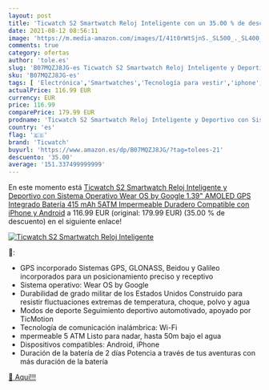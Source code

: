 ```yaml
---
layout: post
title: 'Ticwatch S2 Smartwatch Reloj Inteligente con un 35.00 % de descuento'
date: 2021-08-12 08:56:11
image: 'https://m.media-amazon.com/images/I/41t0rWtSjnS._SL500_._SL400_.jpg'
comments: true
category: ofertas
author: 'tole.es'
slug: 'B07MQZJ8JG-es Ticwatch S2 Smartwatch Reloj Inteligente y Deportivo con...'
sku: 'B07MQZJ8JG-es'
tags: [ 'Electrónica','Smartwatches','Tecnología para vestir','iphone','ticwatch', ]
actualPrice: 116.99 EUR
currency: EUR
price: 116.99
comparePrice: 179.99 EUR
prodname: 'Ticwatch S2 Smartwatch Reloj Inteligente y Deportivo con Sistema Operativo Wear OS by Google 1.39" AMOLED GPS Integrado  Batería 415 mAh 5ATM Impermeable Duradero  Compatible con iPhone y Android'
country: 'es'
flag: '🇪🇸'
brand: 'Ticwatch'
buyurl: 'https://www.amazon.es/dp/B07MQZJ8JG/?tag=tolees-21'
descuento: '35.00'
average: '151.337499999999'
---
```


En este momento está [Ticwatch S2 Smartwatch Reloj Inteligente y Deportivo con Sistema Operativo Wear OS by Google 1.39" AMOLED GPS Integrado  Batería 415 mAh 5ATM Impermeable Duradero  Compatible con iPhone y Android](https://www.amazon.es/dp/B07MQZJ8JG/?tag=tolees-21) a 116.99 EUR (original: 179.99 EUR) (35.00 %  de descuento) en el siguiente enlace!

[![Ticwatch S2 Smartwatch Reloj Inteligente](https://m.media-amazon.com/images/I/41t0rWtSjnS._SL500_._SL400_.jpg)](https://www.amazon.es/dp/B07MQZJ8JG/?tag=tolees-21)

🔎:

- GPS incorporado Sistemas GPS, GLONASS, Beidou y Galileo incorporados para un posicionamiento preciso y receptivo
- Sistema operativo: Wear OS by Google
- Durabilidad de grado militar de los Estados Unidos Construido para resistir fluctuaciones extremas de temperatura, choque, polvo y agua
- Modos de deporte Seguimiento deportivo automotivado, apoyado por TicMotion
- Tecnología de comunicación inalámbrica: Wi-Fi
- mpermeable 5 ATM Listo para nadar, hasta 50m bajo el agua
- Dispositivos compatibles: Android, iPhone
- Duración de la batería de 2 días Potencia a través de tus aventuras con más duración de la batería

[🛒 Aquí!!!](https://www.amazon.es/dp/B07MQZJ8JG/?tag=tolees-21)
